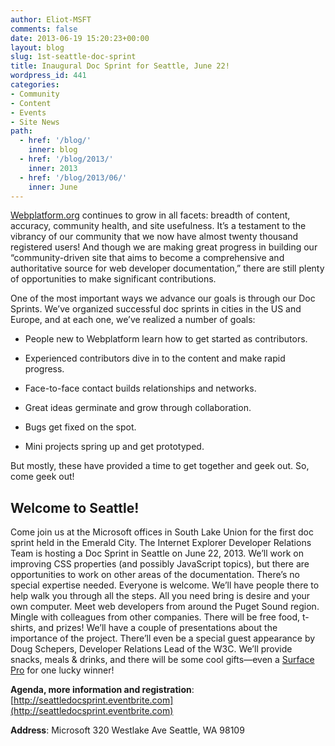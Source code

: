 ```yaml
---
author: Eliot-MSFT
comments: false
date: 2013-06-19 15:20:23+00:00
layout: blog
slug: 1st-seattle-doc-sprint
title: Inaugural Doc Sprint for Seattle, June 22!
wordpress_id: 441
categories:
- Community
- Content
- Events
- Site News
path:
  - href: '/blog/'
    inner: blog
  - href: '/blog/2013/'
    inner: 2013
  - href: '/blog/2013/06/'
    inner: June
---
```


[Webplatform.org](http://docs.webplatform.org/wiki/Main_Page) continues to grow in all facets: breadth of content, accuracy, community health, and site usefulness. It’s a testament to the vibrancy of our community that we now have almost twenty thousand registered users! And though we are making great progress in building our “community-driven site that aims to become a comprehensive and authoritative source for web developer documentation,” there are still plenty of opportunities to make significant contributions.

<!-- more -->

One of the most important ways we advance our goals is through our Doc Sprints. We’ve organized successful doc sprints in cities in the US and Europe, and at each one, we’ve realized a number of goals:




  * People new to Webplatform learn how to get started as contributors.


  * Experienced contributors dive in to the content and make rapid progress.


  * Face-to-face contact builds relationships and networks.


  * Great ideas germinate and grow through collaboration.


  * Bugs get fixed on the spot.


  * Mini projects spring up and get prototyped.


But mostly, these have provided a time to get together and geek out. So, come geek out!


## Welcome to Seattle!


Come join us at the Microsoft offices in South Lake Union for the first doc sprint held in the Emerald City. The Internet Explorer Developer Relations Team is hosting a Doc Sprint in Seattle on June 22, 2013. We’ll work on improving CSS properties (and possibly JavaScript topics), but there are opportunities to work on other areas of the documentation. There’s no special expertise needed. Everyone is welcome. We’ll have people there to help walk you through all the steps. All you need bring is desire and your own computer. Meet web developers from around the Puget Sound region. Mingle with colleagues from other companies. There will be free food, t-shirts, and prizes! We’ll have a couple of presentations about the importance of the project. There’ll even be a special guest appearance by Doug Schepers, Developer Relations Lead of the W3C. We’ll provide snacks, meals & drinks, and there will be some cool gifts—even a [Surface Pro](http://www.microsoft.com/surface/en-us/surface-with-windows-8-pro/) for one lucky winner!

**Agenda, more information and registration**: [http://seattledocsprint.eventbrite.com](http://seattledocsprint.eventbrite.com)

**Address**: Microsoft
320 Westlake Ave
Seattle, WA 98109
